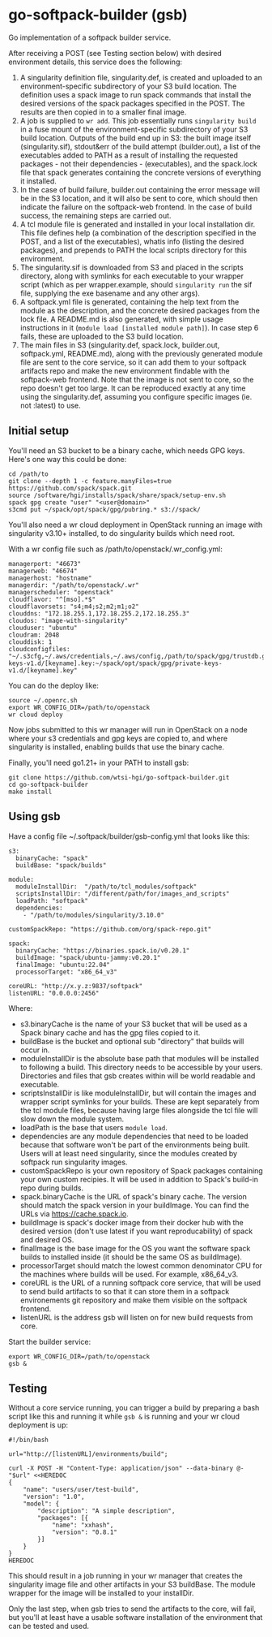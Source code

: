 # go-softpack-builder (gsb)
Go implementation of a softpack builder service.

After receiving a POST (see Testing section below) with desired environment
details, this service does the following:

1. A singularity definition file, singularity.def, is created and uploaded to
   an environment-specific subdirectory of your S3 build location.
   The definition uses a spack image to run spack commands that install the
   desired versions of the spack packages specified in the POST. The results
   are then copied in to a smaller final image.
2. A job is supplied to `wr add`. This job essentially runs `singularity build`
   in a fuse mount of the environment-specific subdirectory of your S3 build
   location. Outputs of the build end up in S3: the built image itself
   (singularity.sif), stdout&err of the build attempt (builder.out), a list of
   the executables added to PATH as a result of installing the requested
   packages - not their dependencies - (executables), and the spack.lock file
   that spack generates containing the concrete versions of everything it
   installed.
3. In the case of build failure, builder.out containing the error message will
   be in the S3 location, and it will also be sent to core, which should then
   indicate the failure on the softpack-web frontend.
   In the case of build success, the remaining steps are carried out.
4. A tcl module file is generated and installed in your local installation dir.
   This file defines help (a combination of the description specified in the
   POST, and a list of the executables), whatis info (listing the desired
   packages), and prepends to PATH the local scripts directory for this
   environment.
5. The singularity.sif is downloaded from S3 and placed in the scripts
   directory, along with symlinks for each executable to your wrapper script
   (which as per wrapper.example, should `singularity run` the sif file,
   supplying the exe basename and any other args).
6. A softpack.yml file is generated, containing the help text from the module as
   the description, and the concrete desired packages from the lock file. A
   README.md is also generated, with simple usage instructions in it
   (`module load [installed module path]`). In case step 6 fails, these are
   uploaded to the S3 build location.
7. The main files in S3 (singularity.def, spack.lock, builder.out,
   softpack.yml, README.md), along with the previously generated module file are
   sent to the core service, so it can add them to your softpack artifacts repo
   and make the new environment findable with the softpack-web frontend.
   Note that the image is not sent to core, so the repo doesn't get too large.
   It can be reproduced exactly at any time using the singularity.def, assuming
   you configure specific images (ie. not :latest) to use.

## Initial setup

You'll need an S3 bucket to be a binary cache, which needs GPG keys. Here's one
way this could be done:

```
cd /path/to
git clone --depth 1 -c feature.manyFiles=true https://github.com/spack/spack.git
source /software/hgi/installs/spack/share/spack/setup-env.sh
spack gpg create "user" "<user@domain>"
s3cmd put ~/spack/opt/spack/gpg/pubring.* s3://spack/
```

You'll also need a wr cloud deployment in OpenStack running an image with
singularity v3.10+ installed, to do singularity builds which need root.

With a wr config file such as /path/to/openstack/.wr_config.yml:
```
managerport: "46673"
managerweb: "46674"
managerhost: "hostname"
managerdir: "/path/to/openstack/.wr"
managerscheduler: "openstack"
cloudflavor: "^[mso].*$"
cloudflavorsets: "s4;m4;s2;m2;m1;o2"
clouddns: "172.18.255.1,172.18.255.2,172.18.255.3"
cloudos: "image-with-singularity"
clouduser: "ubuntu"
cloudram: 2048
clouddisk: 1
cloudconfigfiles: "~/.s3cfg,~/.aws/credentials,~/.aws/config,/path/to/spack/gpg/trustdb.gpg:~/spack/opt/spack/gpg/trustdb.gpg,/path/to/spack/gpg/pubring.kbx:~/spack/opt/spack/gpg/pubring.kbx,/path/to/spack/gpg/private-keys-v1.d/[keyname].key:~/spack/opt/spack/gpg/private-keys-v1.d/[keyname].key"
```

You can do the deploy like:

```
source ~/.openrc.sh
export WR_CONFIG_DIR=/path/to/openstack
wr cloud deploy
```

Now jobs submitted to this wr manager will run in OpenStack on a node where your
s3 credentials and gpg keys are copied to, and where singularity is installed,
enabling builds that use the binary cache.

Finally, you'll need go1.21+ in your PATH to install gsb:

```
git clone https://github.com/wtsi-hgi/go-softpack-builder.git
cd go-softpack-builder
make install
```

## Using gsb

Have a config file ~/.softpack/builder/gsb-config.yml that looks like this:

```
s3:
  binaryCache: "spack"
  buildBase: "spack/builds"

module:
  moduleInstallDir:  "/path/to/tcl_modules/softpack"
  scriptsInstallDir: "/different/path/for/images_and_scripts"
  loadPath: "softpack"
  dependencies:
    - "/path/to/modules/singularity/3.10.0"

customSpackRepo: "https://github.com/org/spack-repo.git"

spack:
  binaryCache: "https://binaries.spack.io/v0.20.1"
  buildImage: "spack/ubuntu-jammy:v0.20.1"
  finalImage: "ubuntu:22.04"
  processorTarget: "x86_64_v3"

coreURL: "http://x.y.z:9837/softpack"
listenURL: "0.0.0.0:2456"
```

Where:

- s3.binaryCache is the name of your S3 bucket that will be used as a Spack
  binary cache and has the gpg files copied to it.
- buildBase is the bucket and optional sub "directory" that builds will occur
  in.
- moduleInstallDir is the absolute base path that modules will be installed to
  following a build. This directory needs to be accessible by your users.
  Directories and files that gsb creates within will be world readable and
  executable.
- scriptsInstallDir is like moduleInstallDir, but will contain the images and
  wrapper script symlinks for your builds. These are kept separately from the
  tcl module files, because having large files alongside the tcl file will slow
  down the module system.
- loadPath is the base that users `module load`.
- dependencies are any module dependencies that need to be loaded because that
  software won't be part of the environments being built. Users will at least
  need singularity, since the modules created by softpack run singularity
  images.
- customSpackRepo is your own repository of Spack packages containing your own
  custom recipies. It will be used in addition to Spack's build-in repo during
  builds.
- spack.binaryCache is the URL of spack's binary cache. The version should match
  the spack version in your buildImage. You can find the URLs via
  https://cache.spack.io.
- buildImage is spack's docker image from their docker hub with the desired
  version (don't use latest if you want reproducability) of spack and desired
  OS.
- finalImage is the base image for the OS you want the software spack builds to
  installed inside (it should be the same OS as buildImage).
- processorTarget should match the lowest common denominator CPU for the
  machines where builds will be used. For example, x86_64_v3.
- coreURL is the URL of a running softpack core service, that will be used to
  send build artifacts to so that it can store them in a softpack environements
  git repository and make them visible on the softpack frontend.
- listenURL is the address gsb will listen on for new build requests from core.

Start the builder service:

```
export WR_CONFIG_DIR=/path/to/openstack
gsb &
```

## Testing

Without a core service running, you can trigger a build by preparing a bash
script like this and running it while `gsb &` is running and your wr cloud
deployment is up:

```
#!/bin/bash

url="http://[listenURL]/environments/build";

curl -X POST -H "Content-Type: application/json" --data-binary @- "$url" <<HEREDOC
{
	"name": "users/user/test-build",
	"version": "1.0",
	"model": {
		"description": "A simple description",
		"packages": [{
			"name": "xxhash",
			"version": "0.8.1"
		}]
	}
}
HEREDOC
```

This should result in a job running in your wr manager that creates the
singularity image file and other artifacts in your S3 buildBase. The module
wrapper for the image will be installed to your installDir.

Only the last step, when gsb tries to send the artifacts to the core, will fail,
but you'll at least have a usable software installation of the environment that
can be tested and used.
